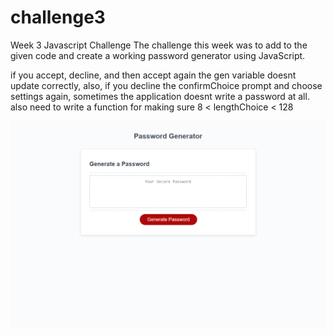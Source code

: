# challenge3
Week 3 Javascript Challenge
The challenge this week was to add to the given code and create a working password generator using JavaScript.

<!-- TODO -->
if you accept, decline, and then accept again the gen variable doesnt update correctly, also, if you decline the confirmChoice prompt and choose settings again, sometimes the application doesnt write a password at all.
also need to write a function for making sure 8 < lengthChoice < 128


![screenshot of application](https://github.com/fpreynolds/challenge3/blob/main/pwgenscr.png?raw=true)